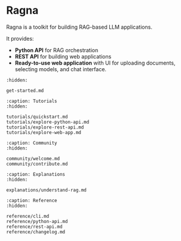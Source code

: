 # Ragna

<!-- The following description is not final and likely to change. -->

Ragna is a toolkit for building RAG-based LLM applications.

It provides:
* **Python API** for RAG orchestration
* **REST API** for building web applications
* **Ready-to-use web application** with UI for uploading documents, selecting models, and chat interface.

<!-- Site navigation -->
<!-- TODO: Add new pages per comments and update navigation -->

```{toctree}
:hidden:

get-started.md
```

```{toctree}
:caption: Tutorials
:hidden:

tutorials/quickstart.md
tutorials/explore-python-api.md
tutorials/explore-rest-api.md
tutorials/explore-web-app.md
```

<!-- ```{toctree}
:caption: How-to guides
:hidden:

``` -->

```{toctree}
:caption: Community
:hidden:

community/welcome.md
community/contribute.md
```
<!-- community/brand.md -->
<!-- community/release.md -->

```{toctree}
:caption: Explanations
:hidden:

explanations/understand-rag.md
```

```{toctree}
:caption: Reference
:hidden:

reference/cli.md
reference/python-api.md
reference/rest-api.md
reference/changelog.md
```
<!-- reference/architecture.md -->
<!-- reference/glossary.md -->
<!-- reference/faq.md -->
